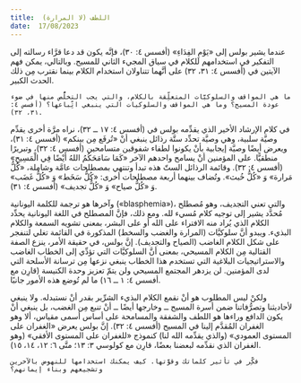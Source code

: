 ```yaml
---
title:  اللطف (لا المرارة)
date:  17/08/2023
---
```


عندما يشير بولس إلى «يَوْمِ الفِدَاءِ» (أفسس ٤: ٣٠)، فإنَّه يكون قد دعا قرَّاء رسالته إلى التفكير في استخدامهم للكلام في سياق المجيء الثاني للمسيح. وبالتالي، يمكن فهم الآيتين في (أفسس ٤: ٣١، ٣٢) على أنَّهما تتناولان استخدام الكلام بينما نقترب مِن ذلك الحدث الكبير.

`ما هي المواقف والسلوكيَّات المتعلِّقة بالكلام، والتي يجب التخلُّص منها في ضوء عودة المسيح؟ وما هي المواقف والسلوكيات التي ينبغي اتِّباعها؟ (أفسس ٤: ٣١، ٣٢).`

في كلام الإرشاد الأخير الذي يقدِّمه بولس في (أفسس ٤: ١٧ ــ ٣٢)، نراه مرَّة أخرى يقدِّم وصيَّة سلبية، وهي وصيَّة تحدِّد ستَّة رذائل ينبغي أنْ «تُرفَع مِن بينكم» (أفسس ٤: ٣١)، ويعرض أيضًا وصيَّة إيجابية بأنْ يكونوا لطفاء شفوقين متسامحين (أفسس ٤: ٣٢)، وتبريرًا منطقيًّا. على المؤمنين أنْ يسامح واحدهم الآخر «كَمَا سَامَحَكُمُ اللهُ أَيْضًا فِي الْمَسِيحِ» (أفسس ٤: ٣٢). وقائمة الرذائل الستّ هذه تبدأ وتنتهي بمصطلحات عامَّة وشاملة، «كُلُّ مَرارة» وَ «كُلُّ خُبث». وتُضاف بينهما أربعة مصطلحات أخرى: «كُلُّ سَخَط» وَ «كُلُّ غَضَب» وَ «كُلُّ صياح» وَ «كُلُّ تجديف» (أفسس ٤: ٣١).

وآخرها هو ترجمة للكلمة اليونانية («blasphemia»)، والتي تعني التجديف، وهو مُصطلح مُحدَّد يشير إلى توجيه كلام مُسيء لله. ومع ذلك، فإنَّ المصطلح في اللغة اليونانية يحدِّد الكلام الذي يُراد منه الافتراء على الله أو على البشر، بمعنى تشويه السمعة والكلام البذيء. ويبدو أنَّ سلوكيَّات (المرارة والغضب والسخط) المذكورة في القائمة تغلي لتنفجر على شكل الكلام الغاضب (الصياح والتجديف). إنَّ بولس، في حقيقة الأمر، ينزع الصفة القتالية مِن الكلام المسيحي، بمعنى أنَّ السلوكيَّات التي تؤدِّي إلى الخطاب الغاضب والاستراتيجيات البلاغية التي تستخدم هذا الخطاب ينبغي نزعها مِن ترسانة الأسلحة التي لدى المؤمنين. لن يزدهر المجتمع المسيحي ولن يتمّ تعزيز وحدة الكنيسة (قارِن مع أفسس ٤: ١ ــ ١٦) ما لم تُوضع هذه الأمور جانبًا.

ولكنْ ليس المطلوب هو أنْ نقمع الكلام البذيء الشرِّير بقدر أنْ نستبدله. ولا ينبغي لأحاديثنا وتصرُّفاتنا ضمن أسرة المسيح ــ وخارجها أيضًا ــ أنْ تنبع مِن الغضب، بل ينبغي أنْ يكون الدافع وراءها هو اللطف والشفقة والمسامحة على أساس أسمى مقياس، ألا وهو الغفران المُقدَّم إلينا في المسيح (أفسس ٤: ٣٢). إنَّ بولس يعرض «الغفران على المستوى العمودي» (والذي يقدِّمه الله لنا) كنموذج «للغفران على المستوى الأفقي» (وهو الغفران الذي نقدِّمه لبعضنا بعضًا، قارِن مع كولوسي ٣: ١٣؛ متَّى ٦: ١٢، ١٤، ١٥).

`فكِّر في تأثير كلماتك وقوَّتها. كيف يمكنك استخدامها للنهوض بالآخرين وتشجيعهم وبناء إيمانهم؟`